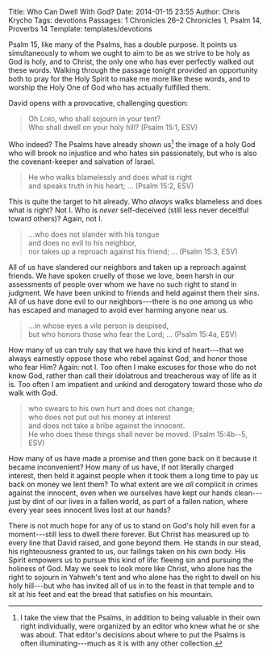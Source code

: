 Title: Who Can Dwell With God?
Date: 2014-01-15 23:55
Author: Chris Krycho
Tags: devotions
Passages: 1 Chronicles 26–2 Chronicles 1, Psalm 14, Proverbs 14
Template: templates/devotions

Psalm 15, like many of the Psalms, has a double purpose. It points us simultaneously to whom we ought to aim to be as we strive to be holy as God is holy, and to Christ, the only one who has ever perfectly walked out these words. Walking through the passage tonight provided an opportunity both to pray for the Holy Spirit to make me more like these words, and to worship the Holy One of God who has actually fulfilled them.

David opens with a provocative, challenging question:

> Oh <span style="font-variant: small-caps">Lord</span>, who shall sojourn in your tent?  
> Who shall dwell on your holy hill? (Psalm 15:1, ESV)

Who indeed? The Psalms have already shown us[^1] the image of a holy God who will brook no injustice and who hates sin passionately, but who is also the covenant-keeper and salvation of Israel.

> He who walks blamelessly and does what is right  
> and speaks truth in his heart; ... (Psalm 15:2, ESV)

This is quite the target to hit already. Who *always* walks blameless and does what is right? Not I. Who is *never* self-deceived (still less never deceitful toward others)? Again, not I.

> ...who does not slander with his tongue  
> and does no evil to his neighbor,  
> nor takes up a reproach against his friend; ... (Psalm 15:3, ESV)

All of us have slandered our neighbors and taken up a reproach against friends. We have spoken cruelly of those we love, been harsh in our assessments of people over whom we have no such right to stand in judgment. We have been unkind to friends and held against them their sins. All of us have done evil to our neighbors---there is no one among us who has escaped and managed to avoid ever harming anyone near us.

> ...in whose eyes a vile person is despised,  
> but who honors those who fear the Lord; ... (Psalm 15:4a, ESV)

How many of us can truly say that we have this kind of heart---that we always earnestly oppose those who rebel against God, and honor those who fear Him? Again: not I. Too often I make excuses for those who do not know God, rather than call their idolatrous and treacherous way of life as it is. Too often I am impatient and unkind and derogatory toward those who *do* walk with God.

> who swears to his own hurt and does not change;  
> who does not put out his money at interest  
> and does not take a bribe against the innocent.  
> He who does these things shall never be moved. (Psalm 15:4b--5, ESV)

How many of us have made a promise and then gone back on it because it became inconvenient? How many of us have, if not literally charged interest, then held it against people when it took them a long time to pay us back on money we lent them? To what extent are we *all* complicit in crimes against the innocent, even when we ourselves have kept our hands clean---just by dint of our lives in a fallen world, as part of a fallen nation, where every year sees innocent lives lost at our hands?

There is not much hope for any of us to stand on God's holy hill even for a moment---still less to dwell there forever. But Christ has measured up to every line that David raised, and gone beyond them. He stands in our stead, his righteousness granted to us, our failings taken on his own body. His Spirit empowers us to pursue this kind of life: fleeing sin and pursuing the holiness of God. May we seek to look more like Christ, who alone  has the right to sojourn in Yahweh's tent and who alone has the right to dwell on his holy hill---but who has invited all of us in to the feast in that temple and to sit at his feet and eat the bread that satisfies on his mountain.

[^1]:	I take the view that the Psalms, in addition to being valuable in their own right individually, were organized by an editor who knew what he or she was about. That editor's decisions about where to put the Psalms is often illuminating---much as it is with any other collection.